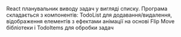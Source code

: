 React планувальник виводу задач у вигляді списку. Програма складається з компонентів: TodoList для додавання/видалення, відображення елементів з ефектами анімації на основі Flip Move бібліотеки і TodoItems для обробки задач
